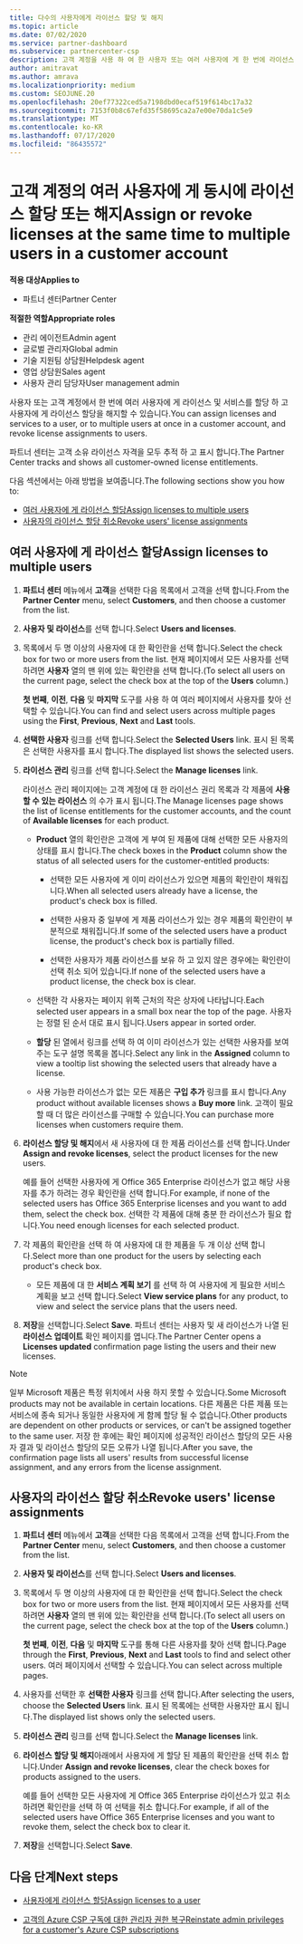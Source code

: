 ```yaml
---
title: 다수의 사용자에게 라이선스 할당 및 해지
ms.topic: article
ms.date: 07/02/2020
ms.service: partner-dashboard
ms.subservice: partnercenter-csp
description: 고객 계정을 사용 하 여 한 사용자 또는 여러 사용자에 게 한 번에 라이선스 및 서비스를 할당 하거나 해지 하는 방법에 대해 알아봅니다.
author: amitravat
ms.author: amrava
ms.localizationpriority: medium
ms.custom: SEOJUNE.20
ms.openlocfilehash: 20ef77322ced5a7198dbd0ecaf519f614bc17a32
ms.sourcegitcommit: 7153f0b8c67efd35f58695ca2a7e00e70da1c5e9
ms.translationtype: MT
ms.contentlocale: ko-KR
ms.lasthandoff: 07/17/2020
ms.locfileid: "86435572"
---
```

# <a name="assign-or-revoke-licenses-at-the-same-time-to-multiple-users-in-a-customer-account"></a><span data-ttu-id="f2418-103">고객 계정의 여러 사용자에 게 동시에 라이선스 할당 또는 해지</span><span class="sxs-lookup"><span data-stu-id="f2418-103">Assign or revoke licenses at the same time to multiple users in a customer account</span></span>

<span data-ttu-id="f2418-104">**적용 대상**</span><span class="sxs-lookup"><span data-stu-id="f2418-104">**Applies to**</span></span>

- <span data-ttu-id="f2418-105">파트너 센터</span><span class="sxs-lookup"><span data-stu-id="f2418-105">Partner Center</span></span>

<span data-ttu-id="f2418-106">**적절한 역할**</span><span class="sxs-lookup"><span data-stu-id="f2418-106">**Appropriate roles**</span></span>

- <span data-ttu-id="f2418-107">관리 에이전트</span><span class="sxs-lookup"><span data-stu-id="f2418-107">Admin agent</span></span>
- <span data-ttu-id="f2418-108">글로벌 관리자</span><span class="sxs-lookup"><span data-stu-id="f2418-108">Global admin</span></span>
- <span data-ttu-id="f2418-109">기술 지원팀 상담원</span><span class="sxs-lookup"><span data-stu-id="f2418-109">Helpdesk agent</span></span>
- <span data-ttu-id="f2418-110">영업 상담원</span><span class="sxs-lookup"><span data-stu-id="f2418-110">Sales agent</span></span>
- <span data-ttu-id="f2418-111">사용자 관리 담당자</span><span class="sxs-lookup"><span data-stu-id="f2418-111">User management admin</span></span>

<span data-ttu-id="f2418-112">사용자 또는 고객 계정에서 한 번에 여러 사용자에 게 라이선스 및 서비스를 할당 하 고 사용자에 게 라이선스 할당을 해지할 수 있습니다.</span><span class="sxs-lookup"><span data-stu-id="f2418-112">You can assign licenses and services to a user, or to multiple users at once in a customer account, and revoke license assignments to users.</span></span>

<span data-ttu-id="f2418-113">파트너 센터는 고객 소유 라이선스 자격을 모두 추적 하 고 표시 합니다.</span><span class="sxs-lookup"><span data-stu-id="f2418-113">The Partner Center tracks and shows all customer-owned license entitlements.</span></span>

<span data-ttu-id="f2418-114">다음 섹션에서는 아래 방법을 보여줍니다.</span><span class="sxs-lookup"><span data-stu-id="f2418-114">The following sections show you how to:</span></span>
- [<span data-ttu-id="f2418-115">여러 사용자에 게 라이선스 할당</span><span class="sxs-lookup"><span data-stu-id="f2418-115">Assign licenses to multiple users</span></span>](#assign-licenses-to-groups)
- [<span data-ttu-id="f2418-116">사용자의 라이선스 할당 취소</span><span class="sxs-lookup"><span data-stu-id="f2418-116">Revoke users' license assignments</span></span>](#revoking-licenses)

<a href="" id="assign-licenses-to-groups"></a>
## <a name="assign-licenses-to-multiple-users"></a><span data-ttu-id="f2418-117">여러 사용자에 게 라이선스 할당</span><span class="sxs-lookup"><span data-stu-id="f2418-117">Assign licenses to multiple users</span></span>

1. <span data-ttu-id="f2418-118">**파트너 센터** 메뉴에서 **고객**을 선택한 다음 목록에서 고객을 선택 합니다.</span><span class="sxs-lookup"><span data-stu-id="f2418-118">From the **Partner Center** menu, select **Customers**, and then choose a customer from the list.</span></span>

2. <span data-ttu-id="f2418-119">**사용자 및 라이선스**를 선택 합니다.</span><span class="sxs-lookup"><span data-stu-id="f2418-119">Select **Users and licenses**.</span></span>

3. <span data-ttu-id="f2418-120">목록에서 두 명 이상의 사용자에 대 한 확인란을 선택 합니다.</span><span class="sxs-lookup"><span data-stu-id="f2418-120">Select the check box for two or more users from the list.</span></span> <span data-ttu-id="f2418-121">현재 페이지에서 모든 사용자를 선택 하려면 **사용자** 열의 맨 위에 있는 확인란을 선택 합니다.</span><span class="sxs-lookup"><span data-stu-id="f2418-121">(To select all users on the current page, select the check box at the top of the **Users** column.)</span></span>

    <span data-ttu-id="f2418-122">**첫 번째**, **이전**, **다음** 및 **마지막** 도구를 사용 하 여 여러 페이지에서 사용자를 찾아 선택할 수 있습니다.</span><span class="sxs-lookup"><span data-stu-id="f2418-122">You can find and select users across multiple pages using the **First**, **Previous**, **Next** and **Last** tools.</span></span>

4. <span data-ttu-id="f2418-123">**선택한 사용자** 링크를 선택 합니다.</span><span class="sxs-lookup"><span data-stu-id="f2418-123">Select the **Selected Users** link.</span></span> <span data-ttu-id="f2418-124">표시 된 목록은 선택한 사용자를 표시 합니다.</span><span class="sxs-lookup"><span data-stu-id="f2418-124">The displayed list shows the selected users.</span></span>

5. <span data-ttu-id="f2418-125">**라이선스 관리** 링크를 선택 합니다.</span><span class="sxs-lookup"><span data-stu-id="f2418-125">Select the **Manage licenses** link.</span></span>

    <span data-ttu-id="f2418-126">라이선스 관리 페이지에는 고객 계정에 대 한 라이선스 권리 목록과 각 제품에 **사용할 수 있는 라이선스** 의 수가 표시 됩니다.</span><span class="sxs-lookup"><span data-stu-id="f2418-126">The Manage licenses page shows the list of license entitlements for the customer accounts, and the count of **Available licenses** for each product.</span></span>

    - <span data-ttu-id="f2418-127">**Product** 열의 확인란은 고객에 게 부여 된 제품에 대해 선택한 모든 사용자의 상태를 표시 합니다.</span><span class="sxs-lookup"><span data-stu-id="f2418-127">The check boxes in the **Product** column show the status of all selected users for the customer-entitled products:</span></span>

       - <span data-ttu-id="f2418-128">선택한 모든 사용자에 게 이미 라이선스가 있으면 제품의 확인란이 채워집니다.</span><span class="sxs-lookup"><span data-stu-id="f2418-128">When all selected users already have a license, the product's check box is filled.</span></span>

       - <span data-ttu-id="f2418-129">선택한 사용자 중 일부에 게 제품 라이선스가 있는 경우 제품의 확인란이 부분적으로 채워집니다.</span><span class="sxs-lookup"><span data-stu-id="f2418-129">If some of the selected users have a product license, the product's check box is partially filled.</span></span>

       - <span data-ttu-id="f2418-130">선택한 사용자가 제품 라이선스를 보유 하 고 있지 않은 경우에는 확인란이 선택 취소 되어 있습니다.</span><span class="sxs-lookup"><span data-stu-id="f2418-130">If none of the selected users have a product license, the check box is clear.</span></span>

    - <span data-ttu-id="f2418-131">선택한 각 사용자는 페이지 위쪽 근처의 작은 상자에 나타납니다.</span><span class="sxs-lookup"><span data-stu-id="f2418-131">Each selected user appears in a small box near the top of the page.</span></span> <span data-ttu-id="f2418-132">사용자는 정렬 된 순서 대로 표시 됩니다.</span><span class="sxs-lookup"><span data-stu-id="f2418-132">Users appear in sorted order.</span></span>

    - <span data-ttu-id="f2418-133">**할당** 된 열에서 링크를 선택 하 여 이미 라이선스가 있는 선택한 사용자를 보여 주는 도구 설명 목록을 봅니다.</span><span class="sxs-lookup"><span data-stu-id="f2418-133">Select any link in the **Assigned** column to view a tooltip list showing the selected users that already have a license.</span></span>

    - <span data-ttu-id="f2418-134">사용 가능한 라이선스가 없는 모든 제품은 **구입 추가** 링크를 표시 합니다.</span><span class="sxs-lookup"><span data-stu-id="f2418-134">Any product without available licenses shows a **Buy more** link.</span></span> <span data-ttu-id="f2418-135">고객이 필요할 때 더 많은 라이선스를 구매할 수 있습니다.</span><span class="sxs-lookup"><span data-stu-id="f2418-135">You can purchase more licenses when customers require them.</span></span>

6. <span data-ttu-id="f2418-136">**라이선스 할당 및 해지**에서 새 사용자에 대 한 제품 라이선스를 선택 합니다.</span><span class="sxs-lookup"><span data-stu-id="f2418-136">Under **Assign and revoke licenses**, select the product licenses for the new users.</span></span> 

   <span data-ttu-id="f2418-137">예를 들어 선택한 사용자에 게 Office 365 Enterprise 라이선스가 없고 해당 사용자를 추가 하려는 경우 확인란을 선택 합니다.</span><span class="sxs-lookup"><span data-stu-id="f2418-137">For example, if none of the selected users has Office 365 Enterprise licenses and you want to add them, select the check box.</span></span> <span data-ttu-id="f2418-138">선택한 각 제품에 대해 충분 한 라이선스가 필요 합니다.</span><span class="sxs-lookup"><span data-stu-id="f2418-138">You need enough licenses for each selected product.</span></span>

7. <span data-ttu-id="f2418-139">각 제품의 확인란을 선택 하 여 사용자에 대 한 제품을 두 개 이상 선택 합니다.</span><span class="sxs-lookup"><span data-stu-id="f2418-139">Select more than one product for the users by selecting each product's check box.</span></span>
    -   <span data-ttu-id="f2418-140">모든 제품에 대 한 **서비스 계획 보기** 를 선택 하 여 사용자에 게 필요한 서비스 계획을 보고 선택 합니다.</span><span class="sxs-lookup"><span data-stu-id="f2418-140">Select **View service plans** for any product, to view and select the service plans that the users need.</span></span>

8. <span data-ttu-id="f2418-141">**저장**을 선택합니다.</span><span class="sxs-lookup"><span data-stu-id="f2418-141">Select **Save**.</span></span> <span data-ttu-id="f2418-142">파트너 센터는 사용자 및 새 라이선스가 나열 된 **라이선스 업데이트** 확인 페이지를 엽니다.</span><span class="sxs-lookup"><span data-stu-id="f2418-142">The Partner Center opens a **Licenses updated** confirmation page listing the users and their new licenses.</span></span>

>[!NOTE]
><span data-ttu-id="f2418-143">일부 Microsoft 제품은 특정 위치에서 사용 하지 못할 수 있습니다.</span><span class="sxs-lookup"><span data-stu-id="f2418-143">Some Microsoft products may not be available in certain locations.</span></span> <span data-ttu-id="f2418-144">다른 제품은 다른 제품 또는 서비스에 종속 되거나 동일한 사용자에 게 함께 할당 될 수 없습니다.</span><span class="sxs-lookup"><span data-stu-id="f2418-144">Other products are dependent on other products or services, or can't be assigned together to the same user.</span></span> <span data-ttu-id="f2418-145">저장 한 후에는 확인 페이지에 성공적인 라이선스 할당의 모든 사용자 결과 및 라이선스 할당의 모든 오류가 나열 됩니다.</span><span class="sxs-lookup"><span data-stu-id="f2418-145">After you save, the confirmation page lists all users' results from successful license assignment, and any errors from the license assignment.</span></span>

<a href="" id="revoking-licenses"></a>
## <a name="revoke-users-license-assignments"></a><span data-ttu-id="f2418-146">사용자의 라이선스 할당 취소</span><span class="sxs-lookup"><span data-stu-id="f2418-146">Revoke users' license assignments</span></span>

1. <span data-ttu-id="f2418-147">**파트너 센터** 메뉴에서 **고객**을 선택한 다음 목록에서 고객을 선택 합니다.</span><span class="sxs-lookup"><span data-stu-id="f2418-147">From the **Partner Center** menu, select **Customers**, and then choose a customer from the list.</span></span>

2. <span data-ttu-id="f2418-148">**사용자 및 라이선스**를 선택 합니다.</span><span class="sxs-lookup"><span data-stu-id="f2418-148">Select **Users and licenses**.</span></span>

3. <span data-ttu-id="f2418-149">목록에서 두 명 이상의 사용자에 대 한 확인란을 선택 합니다.</span><span class="sxs-lookup"><span data-stu-id="f2418-149">Select the check box for two or more users from the list.</span></span> <span data-ttu-id="f2418-150">현재 페이지에서 모든 사용자를 선택 하려면 **사용자** 열의 맨 위에 있는 확인란을 선택 합니다.</span><span class="sxs-lookup"><span data-stu-id="f2418-150">(To select all users on the current page, select the check box at the top of the **Users** column.)</span></span>

    <span data-ttu-id="f2418-151">**첫 번째**, **이전**, **다음** 및 **마지막** 도구를 통해 다른 사용자를 찾아 선택 합니다.</span><span class="sxs-lookup"><span data-stu-id="f2418-151">Page through the **First**, **Previous**, **Next** and **Last** tools to find and select other users.</span></span> <span data-ttu-id="f2418-152">여러 페이지에서 선택할 수 있습니다.</span><span class="sxs-lookup"><span data-stu-id="f2418-152">You can select across multiple pages.</span></span>

4. <span data-ttu-id="f2418-153">사용자를 선택한 후 **선택한 사용자** 링크를 선택 합니다.</span><span class="sxs-lookup"><span data-stu-id="f2418-153">After selecting the users, choose the **Selected Users** link.</span></span> <span data-ttu-id="f2418-154">표시 된 목록에는 선택한 사용자만 표시 됩니다.</span><span class="sxs-lookup"><span data-stu-id="f2418-154">The displayed list shows only the selected users.</span></span>

5. <span data-ttu-id="f2418-155">**라이선스 관리** 링크를 선택 합니다.</span><span class="sxs-lookup"><span data-stu-id="f2418-155">Select the **Manage licenses** link.</span></span>

6. <span data-ttu-id="f2418-156">**라이선스 할당 및 해지**아래에서 사용자에 게 할당 된 제품의 확인란을 선택 취소 합니다.</span><span class="sxs-lookup"><span data-stu-id="f2418-156">Under **Assign and revoke licenses**, clear the check boxes for products assigned to the users.</span></span>

   <span data-ttu-id="f2418-157">예를 들어 선택한 모든 사용자에 게 Office 365 Enterprise 라이선스가 있고 취소 하려면 확인란을 선택 하 여 선택을 취소 합니다.</span><span class="sxs-lookup"><span data-stu-id="f2418-157">For example, if all of the selected users have Office 365 Enterprise licenses and you want to revoke them, select the check box to clear it.</span></span>

7. <span data-ttu-id="f2418-158">**저장**을 선택합니다.</span><span class="sxs-lookup"><span data-stu-id="f2418-158">Select **Save**.</span></span>

## <a name="next-steps"></a><span data-ttu-id="f2418-159">다음 단계</span><span class="sxs-lookup"><span data-stu-id="f2418-159">Next steps</span></span>

- [<span data-ttu-id="f2418-160">사용자에게 라이선스 할당</span><span class="sxs-lookup"><span data-stu-id="f2418-160">Assign licenses to a user</span></span>](assign-licenses-to-users.md)

- [<span data-ttu-id="f2418-161">고객의 Azure CSP 구독에 대한 관리자 권한 복구</span><span class="sxs-lookup"><span data-stu-id="f2418-161">Reinstate admin privileges for a customer's Azure CSP subscriptions</span></span>](revoke-reinstate-csp.md)